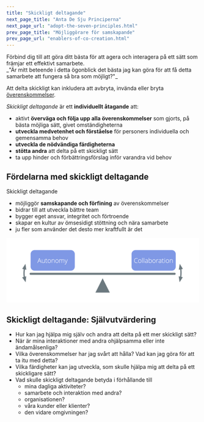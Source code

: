 ```yaml
---
title: "Skickligt deltagande"
next_page_title: "Anta De Sju Principerna"
next_page_url: "adopt-the-seven-principles.html"
prev_page_title: "Möjliggörare för samskapande"
prev_page_url: "enablers-of-co-creation.html"
---
```



<div class="card summary"><div class="card-body">Förbind dig till att göra ditt bästa för att agera och interagera på ett sätt som främjar ett effektivt samarbete.
</div></div>
_"Är mitt beteende i detta ögonblick det bästa jag kan göra för att få detta samarbete att fungera så bra som möjligt?"_

Att delta skickligt kan inkludera att avbryta, invända eller bryta  <a href="glossary.html#entry-agreement" class="glossary-tooltip" data-toggle="tooltip" title="Överenskommelse: En överenskommen inriktning, process, förhållningssätt eller policy som skapats för att vägleda värdeflödet.">överenskommelser</a>.

_Skickligt deltagande_ är ett **individuellt åtagande** att:

-   aktivt **överväga och följa upp alla överenskommelser** som gjorts, på bästa möjliga sätt, givet omständigheterna
-   **utveckla medvetenhet och förståelse** för personers individuella och gemensamma behov
-   **utveckla de nödvändiga färdigheterna**
-   **stötta andra** att delta på ett skickligt sätt
-   ta upp hinder och förbättringsförslag inför varandra vid behov

## Fördelarna med skickligt deltagande

Skickligt deltagande

- möjliggör **samskapande och förfining** av överenskommelser
- bidrar till att utveckla bättre team
- bygger eget ansvar, integritet och förtroende
- skapar en kultur av ömsesidigt stöttning och nära samarbete
- ju fler som använder det desto mer kraftfullt är det

![Balansera autonomi och samarbete genom skickligt deltagande](img/illustrations/balance-autonomy-collaboration-alt.png)

## Skickligt deltagande: Självutvärdering

-   Hur kan jag hjälpa mig själv och andra att delta på ett mer skickligt sätt?
-   När är mina interaktioner med andra ohjälpsamma eller inte ändamålsenliga?
-   Vilka överenskommelser har jag svårt att hålla? Vad kan jag göra för att ta itu med detta?
-   Vilka färdigheter kan jag utveckla, som skulle hjälpa mig att delta på ett skickligare sätt?
-   Vad skulle skickligt deltagande betyda i förhållande till
    -   mina dagliga aktiviteter?
    -   samarbete och interaktion med andra?
    -   organisationen?
    -   våra kunder eller klienter?
    -   den vidare omgivningen?

